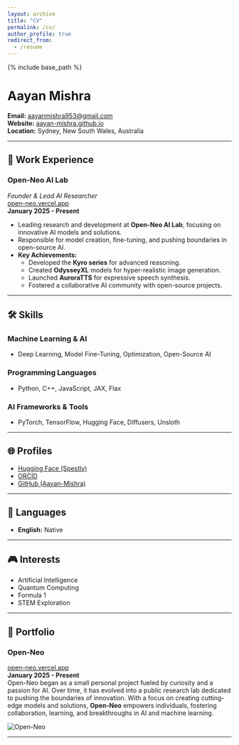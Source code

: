```yaml
---
layout: archive
title: "CV"
permalink: /cv/
author_profile: true
redirect_from:
  - /resume
---
```


{% include base_path %}

# Aayan Mishra

**Email:** [aayanmishra953@gmail.com](mailto:aayanmishra953@gmail.com)  
**Website:** [aayan-mishra.github.io](https://aayan-mishra.github.io)  
**Location:** Sydney, New South Wales, Australia  

---

## 💼 **Work Experience**

### **Open-Neo AI Lab**  
*Founder & Lead AI Researcher*  
[open-neo.vercel.app](https://open-neo.vercel.app)  
**January 2025 - Present**  

- Leading research and development at **Open-Neo AI Lab**, focusing on innovative AI models and solutions.  
- Responsible for model creation, fine-tuning, and pushing boundaries in open-source AI.  
- **Key Achievements:**  
  - Developed the **Kyro series** for advanced reasoning.  
  - Created **OdysseyXL** models for hyper-realistic image generation.  
  - Launched **AuroraTTS** for expressive speech synthesis.  
  - Fostered a collaborative AI community with open-source projects.  

---

## 🛠 **Skills**  

### **Machine Learning & AI**  
- Deep Learning, Model Fine-Tuning, Optimization, Open-Source AI  

### **Programming Languages**  
- Python, C++, JavaScript, JAX, Flax  

### **AI Frameworks & Tools**  
- PyTorch, TensorFlow, Hugging Face, Diffusers, Unsloth

---

## 🌐 **Profiles**  

- [Hugging Face (Spestly)](https://huggingface.co/Spestly)  
- [ORCID](http://orcid.org/0000-0001-2345-6789)  
- [GitHub (Aayan-Mishra)](https://github.com/Aayan-Mishra)  

---

## 🌟 **Languages**  
- **English:** Native  

---

## 🎮 **Interests**  
- Artificial Intelligence  
- Quantum Computing  
- Formula 1  
- STEM Exploration  

---

## 📂 **Portfolio**

### **Open-Neo**  
[open-neo.vercel.app](https://open-neo.vercel.app)  
**January 2025 - Present**  
Open-Neo began as a small personal project fueled by curiosity and a passion for AI. Over time, it has evolved into a public research lab dedicated to pushing the boundaries of innovation. With a focus on creating cutting-edge models and solutions, **Open-Neo** empowers individuals, fostering collaboration, learning, and breakthroughs in AI and machine learning.  

![Open-Neo](https://open-neo.vercel.app/images/500x300.png)  

---

